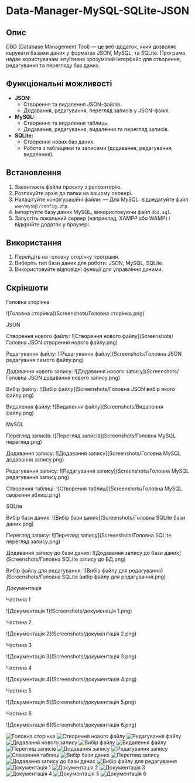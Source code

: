 # Data-Manager-MySQL-SQLite-JSON

## Опис

DBD (Database Management Tool) — це веб-додаток, який дозволяє керувати базами даних у форматах JSON, MySQL, та SQLite. Програма надає користувачам інтуїтивно зрозумілий інтерфейс для створення, редагування та перегляду баз даних.

## Функціональні можливості

- **JSON:**
  - Створення та видалення JSON-файлів.
  - Додавання, редагування, перегляд записів у JSON-файлі.
- **MySQL:**
  - Створення та видалення таблиць.
  - Додавання, редагування, видалення та перегляд записів.
- **SQLite:**
  - Створення нових баз даних.
  - Робота з таблицями та записами (додавання, редагування, видалення).

## Встановлення

1. Завантажте файли проєкту з репозиторію.
2. Розпакуйте архів до папки на вашому сервері.
3. Налаштуйте конфігураційні файли:
   — Для MySQL: відредагуйте файл `www/mysql/config.php`.
4. Імпортуйте базу даних MySQL, використовуючи файл `dbd.sql`.
5. Запустіть локальний сервер (наприклад, XAMPP або WAMP) і відкрийте додаток у браузері.

## Використання

1. Перейдіть на головну сторінку програми.
2. Виберіть тип бази даних для роботи: JSON, MySQL, SQLite.
3. Використовуйте відповідні функції для управління даними.

## Скріншоти

Головна сторінка

![Головна сторінка](Screenshots/Головна сторінка.png)

JSON

Створення нового файлу:
![Створення нового файлу](Screenshots/Головна JSON створення нового файлу.png)

Редагування файлу:
![Редагування файлу](Screenshots/Головна JSON редагуання самого файлу.png)

Додавання нового запису:
![Додавання нового запису](Screenshots/Головна JSON додавання нового запису.png)

Вибір файлу:
![Вибір файлу](Screenshots/Головна JSON вибір якого файлу.png)

Видалення файлу:
![Видалення файлу](Screenshots/Видалення файлу.png)

MySQL

Перегляд записів:
![Перегляд записів](Screenshots/Головна MySQL перегляд.png)

Додавання запису:
![Додавання запису](Screenshots/Головна MySQL додавання запису.png)

Редагування запису:
![Редагування запису](Screenshots/Головна MySQL редагування запису.png)

Створення таблиці:
![Створення таблиці](Screenshots/Головна MySQL сворення аблиці.png)

SQLite

Вибір бази даних:
![Вибір бази даних](Screenshots/Головна SQLite бази даних.png)

Перегляд запису:
![Перегляд запису](Screenshots/Головна SQLite перегляд запису.png)

Додавання запису до бази даних:
![Додавання запису до бази даних](Screenshots/Головна SQLite запису до БД.png)

Вибір файлу для редагування:
![Вибір файлу для редагування](Screenshots/Головна SQLite вибір файлу для редагування.png)

Документація

Частина 1

![Документація 1](Screenshots/докуменація 1.png)

Частина 2

![Документація 2](Screenshots/документація 2.png)

Частина 3

![Документація 3](Screenshots/документація 3.png)

Частина 4

![Документація 4](Screenshots/документація 4.png)

Частина 5

![Документація 5](Screenshots/документація 5.png)

Частина 6

![Документація 6](Screenshots/документація 6.png)


![Головна сторінка](Screenshots/Головна%20сторінка.png)
![Створення нового файлу](Screenshots/Головна%20JSON%20створення%20нового%20файлу.png)
![Редагування файлу](Screenshots/Головна%20JSON%20редагуання%20самого%20файлу.png)
![Додавання нового запису](Screenshots/Головна%20JSON%20додавання%20нового%20запису.png)
![Вибір файлу](Screenshots/Головна%20JSON%20вибір%20якого%20файлу.png)
![Видалення файлу](Screenshots/Видалення%20файлу.png)
![Перегляд записів](Screenshots/Головна%20MySQL%20перегляд.png)
![Додавання запису](Screenshots/Головна%20MySQL%20додавання%20запису.png)
![Редагування запису](Screenshots/Головна%20MySQL%20редагування%20запису.png)
![Створення таблиці](Screenshots/Головна%20MySQL%20сворення%20аблиці.png)
![Вибір бази даних](Screenshots/Головна%20SQLite%20бази%20даних.png)
![Перегляд запису](Screenshots/Головна%20SQLite%20перегляд%20запису.png)
![Додавання запису до бази даних](Screenshots/Головна%20SQLite%20запису%20до%20БД.png)
![Вибір файлу для редагування](Screenshots/Головна%20SQLite%20вибір%20файлу%20для%20редагування.png)
![Документація 1](Screenshots/докуменація%201.png)
![Документація 2](Screenshots/документація%202.png)
![Документація 3](Screenshots/документація%203.png)
![Документація 4](Screenshots/документація%204.png)
![Документація 5](Screenshots/документація%205.png)
![Документація 6](Screenshots/документація%206.png)
